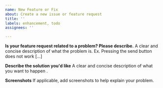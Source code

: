 ```yaml
---
name: New Feature or Fix
about: Create a new issue or feature request
title: ''
labels: enhancement, todo
assignees: ''

---
```


**Is your feature request related to a problem? Please describe.**
A clear and concise description of what the problem is. Ex. Pressing the send button does not work [...]

**Describe the solution you'd like**
A clear and concise description of what you want to happen .

**Screenshots**
If applicable, add screenshots to help explain your problem.
